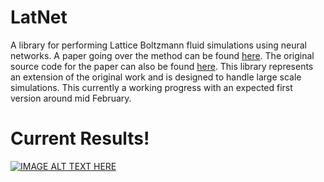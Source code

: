 
# LatNet

A library for performing Lattice Boltzmann fluid simulations using neural networks. A paper going over the method can be found [here](https://arxiv.org/abs/1705.09036). The original source code for the paper can also be found [here](https://github.com/loliverhennigh/Phy-Net). This library represents an extension of the original work and is designed to handle large scale simulations. This currently a working progress with an expected first version around mid February. 

# Current Results!


[![IMAGE ALT TEXT HERE](http://img.youtube.com/vi/-lkJwtK4qWU/0.jpg)](https://www.youtube.com/watch?v=-lkJwtK4qWU)



